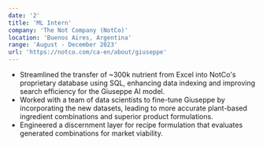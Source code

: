 ```yaml
---
date: '2'
title: 'ML Intern'
company: 'The Not Company (NotCo)'
location: 'Buenos Aires, Argentina'
range: 'August - December 2023'
url: 'https://notco.com/ca-en/about/giuseppe'
---
```


- Streamlined the transfer of ~300k nutrient from Excel into NotCo's proprietary database using SQL, enhancing data indexing and improving search efficiency for the Giuseppe AI model.
- Worked with a team of data scientists to fine-tune Giuseppe by incorporating the new datasets, leading to more accurate plant-based ingredient combinations and superior product formulations.
- Engineered a discernment layer for recipe formulation that evaluates generated combinations for market viability.
